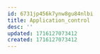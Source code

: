 ```yaml
---
id: 6731jp456k7ynw8gu84nlbi
title: Application_control
desc: ''
updated: 1716127073412
created: 1716127073412
---
```

